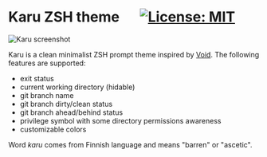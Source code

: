 # Karu ZSH theme &emsp; [![License: MIT](https://img.shields.io/badge/License-MIT-yellow.svg)](https://opensource.org/licenses/MIT)

![Karu screenshot](https://user-images.githubusercontent.com/8877215/33118835-baaefa2c-cf75-11e7-9c3c-09240968ee83.png)

Karu is a clean minimalist ZSH prompt theme inspired by [Void]. The following features are supported:

* exit status
* current working directory (hidable)
* git branch name 
* git branch dirty/clean status
* git branch ahead/behind status
* privilege symbol with some directory permissions awareness
* customizable colors

Word *karu* comes from Finnish language and means "barren" or "ascetic".

[Void]: https://github.com/desyncr/void
